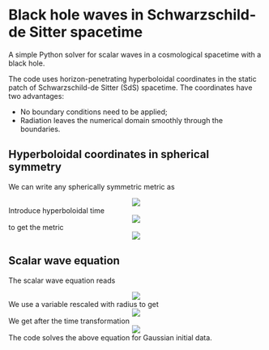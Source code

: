 # Black hole waves in Schwarzschild-de Sitter spacetime
A simple Python solver for scalar waves in a cosmological spacetime with a black hole.

The code uses horizon-penetrating hyperboloidal coordinates in the static patch of Schwarzschild-de Sitter (SdS) spacetime. The coordinates have two advantages:
- No boundary conditions need to be applied;
- Radiation leaves the numerical domain smoothly through the boundaries.

## Hyperboloidal coordinates in spherical symmetry
We can write any spherically symmetric metric as
<!-- $$
ds^2 = - f dt^2 + \frac{1}{f} dr^2 + r^2 d\omega^2.
$$ --> 
<div align="center"><img style="background: white;" src="https://render.githubusercontent.com/render/math?math=ds%5E2%20%3D%20-%20f%20dt%5E2%20%2B%20%5Cfrac%7B1%7D%7Bf%7D%20dr%5E2%20%2B%20r%5E2%20d%5Comega%5E2."></div>
Introduce hyperboloidal time
<!-- $$ 
\tau = t - h(r)$$, \qquad H(r):= \frac{dh}{dr}.
$$ --> 

<div align="center"><img style="background: white;" src="https://render.githubusercontent.com/render/math?math=%5Ctau%20%3D%20t%20-%20h(r)%24%24%2C%20%5Cqquad%20H(r)%3A%3D%20%5Cfrac%7Bdh%7D%7Bdr%7D."></div>
to get the metric
<!-- $$ 
ds^2 = - f d\tau^2 - 2 fH d\tau dr + \frac{1}{f}\left(1-f^2 H^2\right) dr^2 + r^2 d\omega^2.
$$ --> 
<div align="center"><img style="background: white;" src="https://render.githubusercontent.com/render/math?math=ds%5E2%20%3D%20-%20f%20d%5Ctau%5E2%20-%202%20fH%20d%5Ctau%20dr%20%2B%20%5Cfrac%7B1%7D%7Bf%7D%5Cleft(1-f%5E2%20H%5E2%5Cright)%20dr%5E2%20%2B%20r%5E2%20d%5Comega%5E2."></div>

<!-- ## Horizion-penetrating hyperboloidal coordinates in SdS
In SdS, the metric is singular at three roots. We express 
\be\label{eq:f} f = \frac{1}{\ell^2 r} (r-r_e)(r_c-r)(r-r_0). \ee
The metric is singular at the roots of $f$. To remove the singularity, the boost function is chosen such that
\be\label{eq:fH} f H = 2 \frac{r-r_e}{r_c-r_e} - 1.\ee
We get the metric
\[ ds^2 = - f dt^2 - 2 \left(2 \frac{r-r_e}{r_c-r_e} - 1\right) d\tau dr + \frac{4 \ell^2 r}{(r_c-r_e)^2 (r-r_0)} dr^2 + r^2 d\omega^2. \]
This metric has two nice properties: (i) regular everywhere; (ii) outgoing with respect to both horizons $r_e$ and $r_c$. -->

## Scalar wave equation
The scalar wave equation reads
<!-- $$
\partial_{{t}}^{\,2}\psi  = f^2 \partial_r^2 \psi + f \left(\frac{2f}{r}+f'\right) \partial_r \psi - \frac{f k^2}{r^2}.
$$ --> 
<div align="center"><img style="background: white;" src="https://render.githubusercontent.com/render/math?math=%5Cpartial_%7B%7Bt%7D%7D%5E%7B%5C%2C2%7D%5Cpsi%20%20%3D%20f%5E2%20%5Cpartial_r%5E2%20%5Cpsi%20%2B%20f%20%5Cleft(%5Cfrac%7B2f%7D%7Br%7D%2Bf'%5Cright)%20%5Cpartial_r%20%5Cpsi%20-%20%5Cfrac%7Bf%20k%5E2%7D%7Br%5E2%7D."></div>
We use a variable rescaled with radius to get
<!-- $$ 
\partial_{{t}}^{\,2}u  = f^2 \partial_r^2 u + f f' \partial_r \psi - \frac{f}{r^2} (r f' + k^2).
$$ --> 

<div align="center"><img style="background: white;" src="https://render.githubusercontent.com/render/math?math=%5Cpartial_%7B%7Bt%7D%7D%5E%7B%5C%2C2%7Du%20%20%3D%20f%5E2%20%5Cpartial_r%5E2%20u%20%2B%20f%20f'%20%5Cpartial_r%20%5Cpsi%20-%20%5Cfrac%7Bf%7D%7Br%5E2%7D%20(r%20f'%20%2B%20k%5E2)."></div> 
We get after the time transformation
<!-- $$
\frac{1-f^2H^2}{f} \partial_\tau^2 u = - 2 fH \partial_r\partial_\tau u + f \partial_r^2 u - (f H)' \partial_\tau u + f'\partial_r u -\frac{1}{r^2} (r f' + k^2 ).
$$ --> 

<div align="center"><img style="background: white;" src="https://render.githubusercontent.com/render/math?math=%5Cfrac%7B1-f%5E2H%5E2%7D%7Bf%7D%20%5Cpartial_%5Ctau%5E2%20u%20%3D%20-%202%20fH%20%5Cpartial_r%5Cpartial_%5Ctau%20u%20%2B%20f%20%5Cpartial_r%5E2%20u%20-%20(f%20H)'%20%5Cpartial_%5Ctau%20u%20%2B%20f'%5Cpartial_r%20u%20-%5Cfrac%7B1%7D%7Br%5E2%7D%20(r%20f'%20%2B%20k%5E2%20)."></div>
The code solves the above equation for Gaussian initial data.